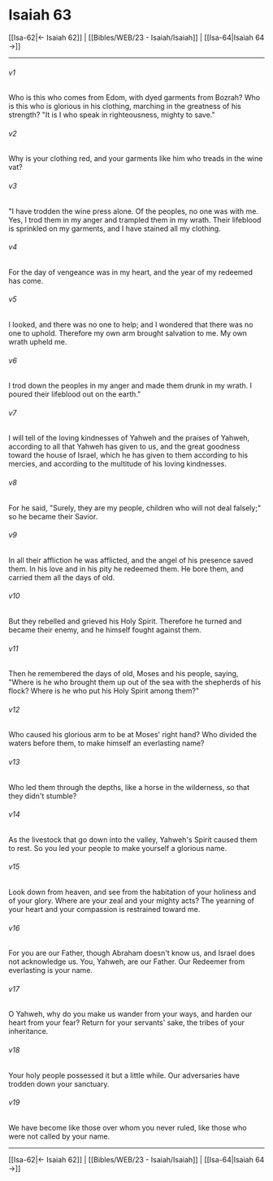 # Isaiah 63

[[Isa-62|← Isaiah 62]] | [[Bibles/WEB/23 - Isaiah/Isaiah]] | [[Isa-64|Isaiah 64 →]]
***



###### v1 
Who is this who comes from Edom, with dyed garments from Bozrah? Who is this who is glorious in his clothing, marching in the greatness of his strength? "It is I who speak in righteousness, mighty to save." 

###### v2 
Why is your clothing red, and your garments like him who treads in the wine vat? 

###### v3 
"I have trodden the wine press alone. Of the peoples, no one was with me. Yes, I trod them in my anger and trampled them in my wrath. Their lifeblood is sprinkled on my garments, and I have stained all my clothing. 

###### v4 
For the day of vengeance was in my heart, and the year of my redeemed has come. 

###### v5 
I looked, and there was no one to help; and I wondered that there was no one to uphold. Therefore my own arm brought salvation to me. My own wrath upheld me. 

###### v6 
I trod down the peoples in my anger and made them drunk in my wrath. I poured their lifeblood out on the earth." 

###### v7 
I will tell of the loving kindnesses of Yahweh and the praises of Yahweh, according to all that Yahweh has given to us, and the great goodness toward the house of Israel, which he has given to them according to his mercies, and according to the multitude of his loving kindnesses. 

###### v8 
For he said, "Surely, they are my people, children who will not deal falsely;" so he became their Savior. 

###### v9 
In all their affliction he was afflicted, and the angel of his presence saved them. In his love and in his pity he redeemed them. He bore them, and carried them all the days of old. 

###### v10 
But they rebelled and grieved his Holy Spirit. Therefore he turned and became their enemy, and he himself fought against them. 

###### v11 
Then he remembered the days of old, Moses and his people, saying, "Where is he who brought them up out of the sea with the shepherds of his flock? Where is he who put his Holy Spirit among them?" 

###### v12 
Who caused his glorious arm to be at Moses' right hand? Who divided the waters before them, to make himself an everlasting name? 

###### v13 
Who led them through the depths, like a horse in the wilderness, so that they didn't stumble? 

###### v14 
As the livestock that go down into the valley, Yahweh's Spirit caused them to rest. So you led your people to make yourself a glorious name. 

###### v15 
Look down from heaven, and see from the habitation of your holiness and of your glory. Where are your zeal and your mighty acts? The yearning of your heart and your compassion is restrained toward me. 

###### v16 
For you are our Father, though Abraham doesn't know us, and Israel does not acknowledge us. You, Yahweh, are our Father. Our Redeemer from everlasting is your name. 

###### v17 
O Yahweh, why do you make us wander from your ways, and harden our heart from your fear? Return for your servants' sake, the tribes of your inheritance. 

###### v18 
Your holy people possessed it but a little while. Our adversaries have trodden down your sanctuary. 

###### v19 
We have become like those over whom you never ruled, like those who were not called by your name.

***
[[Isa-62|← Isaiah 62]] | [[Bibles/WEB/23 - Isaiah/Isaiah]] | [[Isa-64|Isaiah 64 →]]
